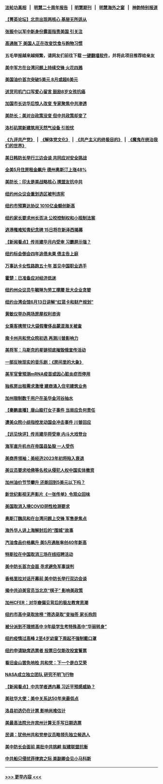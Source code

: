 #### [法轮功真相](https://github.com/gfw-breaker/truth/blob/master/README.md?t=0) &nbsp;&nbsp;|&nbsp;&nbsp; [明慧二十周年报告](https://github.com/gfw-breaker/mh-reports/blob/master/README.md?t=0) &nbsp;&nbsp;|&nbsp;&nbsp;[明慧期刊](https://github.com/gfw-breaker/mh-qikan) &nbsp;&nbsp;|&nbsp;&nbsp; [明慧海外之窗](https://github.com/gfw-breaker/mh-news/blob/master/README.md?t=0) &nbsp;&nbsp;|&nbsp;&nbsp; [神韵特别报道](https://github.com/gfw-breaker/mh-news/blob/master/shenyun.md?t=0)
#### [【菁英论坛】北京出现两核心 基层无所适从](../pages/nsc412/n13757348.md?t=06120751) 
#### [张振中以军中新身份露面指责美国 引关注](../pages/nsc412/n13757337.md?t=06120751) 
#### [高通胀下 美国人正在改变饮食与购物习惯](../pages/nsc412/n13757285.md?t=06120751) 
#### 五毛举报越来越频繁，请网友们前往下载 [一键翻墙软件](https://github.com/gfw-breaker/ssr-accounts)，并将此项目推荐给亲友
#### [美中军方在台湾问题上持续交锋 火花四溅](../pages/nsc412/n13757334.md?t=06120751) 
#### [美国油价首次突破5美元 8月或超6美元](../pages/nsc412/n13757282.md?t=06120751) 
#### [送货司机门口写爱心留言 鼓励8岁女孩抗癌](../pages/nsc412/n13756959.md?t=06120751) 
#### [加国市长访华后惊人改变 专家聚焦中共渗透](../pages/nsc412/n13757250.md?t=06120751) 
#### [美防长：美对台政策没变 但中共政策却变了](../pages/nsc412/n13757281.md?t=06120751) 
#### [洛杉矶禁新建筑用天然气设备 引担忧](../pages/nsc412/n13756969.md?t=06120751) 
#### [《九评共产党》](https://github.com/begood0513/9ping.md/blob/master/README.md) &nbsp;|&nbsp; [《解体党文化》](../../../../jtdwh.md/blob/master/README.md)  &nbsp;|&nbsp; [《共产主义的终极目的》](../../../../gczydzjmd.md/blob/master/README.md) &nbsp;|&nbsp; [《魔鬼在统治我们的世界》](../../../../mgztzwmdsj.md/blob/master/README.md) 
#### [美日韩防长举行三边会谈 共同应对安全挑战](../pages/nsc412/n13757125.md?t=06120751) 
#### [全美5月住房租金飙升 德州奥斯汀上涨48%](../pages/nsc412/n13756873.md?t=06120751) 
#### [美防长：印太是美战略核心 携盟友抗中共](../pages/nsc412/n13757037.md?t=06120751) 
#### [纽约州众议会重划选区被判违宪](../pages/nsc412/n13756995.md?t=06120751) 
#### [纽约市预算达协议 1010亿金额创新高](../pages/nsc412/n13756993.md?t=06120751) 
#### [纽约家长要求州长否决 公校控制权和小班制法案](../pages/nsc412/n13757014.md?t=06120751) 
#### [逃港罹难知青纪念碑 15日将在新泽西揭幕](../pages/nsc412/n13757028.md?t=06120751) 
#### [【新闻看点】传肖建华月内受审 习霸屏示强？](../pages/nsc412/n13756863.md?t=06120751) 
#### [纽约标会倒会四年追债未果 债主告上庭](../pages/nsc412/n13756991.md?t=06120751) 
#### [万事达卡女性路跑五十年 首见中国职业选手](../pages/nsc412/n13757019.md?t=06120751) 
#### [霍楚：已准备应对经济低迷](../pages/nsc412/n13757023.md?t=06120751) 
#### [纽约州众议员牛毓琳为劳工撑腰 批大企业贪婪](../pages/nsc412/n13757025.md?t=06120751) 
#### [纽约台湾会馆6月13日讲解“红蓝卡和财产规划”](../pages/nsc412/n13757031.md?t=06120751) 
#### [黄敏仪举办两场房屋权利咨询](../pages/nsc412/n13757032.md?t=06120751) 
#### [女乘客携带12大袋假奢侈品蒙混海关被查](../pages/nsc412/n13757034.md?t=06120751) 
#### [南卡州共和党众院初选 再测川普影响力](../pages/nsc412/n13756824.md?t=06120751) 
#### [美将军：马斯克的星链彻底摧毁俄宣传活动](../pages/nsc412/n13756893.md?t=06120751) 
#### [一部反映现实的音乐剧：《房间里的大象》](../pages/nsc412/n13756933.md?t=06120751) 
#### [美军官曾预测mRNA疫苗或因心脏炎症而停用](../pages/nsc412/n13756875.md?t=06120751) 
#### [独栋房出租需求激增 建商涌入住宅建筑业务](../pages/nsc412/n13756830.md?t=06120751) 
#### [加州限制数千用户在圣华金河谷抽水](../pages/nsc412/n13756872.md?t=06120751) 
#### [【秦鹏直播】唐山殴打女子事件 当局应负何责任](../pages/nsc412/n13756831.md?t=06120751) 
#### [遭美众院小组指控发动国会冲击事件 川普回应](../pages/nsc412/n13756742.md?t=06120751) 
#### [【远见快评】传肖建华将受审 内斗大戏登台](../pages/nsc412/n13756829.md?t=06120751) 
#### [海军直升机也在帝国县坠毁 一人受伤](../pages/nsc412/n13756848.md?t=06120751) 
#### [美商界领袖：美经济2023年初将陷入衰退](../pages/nsc412/n13756828.md?t=06120751) 
#### [美议员要求哈佛等名校从侵犯人权中国实体撤资](../pages/nsc412/n13756730.md?t=06120751) 
#### [加州油价节节攀升 还能回到5美元以下吗？](../pages/nsc412/n13756819.md?t=06120751) 
#### [新世纪影视无声影片《一张传单》令观众回味](../pages/nsc412/n13756804.md?t=06120751) 
#### [美国取消入境COVID阴性检测要求](../pages/nsc412/n13756761.md?t=06120751) 
#### [奥斯汀魏凤和在台湾问题上交锋 军售是焦点](../pages/nsc412/n13756729.md?t=06120751) 
#### [海外华人讲上海解封后的“围城”故事](../pages/nsc412/n13755257.md?t=06120751) 
#### [汽油食品价格飙升 美5月通胀率创40年新高](../pages/nsc412/n13756708.md?t=06120751) 
#### [特斯拉在中国取消三场在线招聘活动](../pages/nsc412/n13756628.md?t=06120751) 
#### [美中防长首次会面 寻求避免军事误判](../pages/nsc412/n13756558.md?t=06120751) 
#### [香格里拉对话开幕前 美中防长举行双边会谈](../pages/nsc412/n13756513.md?t=06120751) 
#### [揭中共迫美官员当北京“棋子” 影响美政策](../pages/nsc412/n13756162.md?t=06120751) 
#### [加州CFER：对华裔偏见背后的极左教育思潮](../pages/nsc412/n13756397.md?t=06120751) 
#### [纽约市高中录取放榜 “筛选录取”变抽签 家长抱怨](../pages/nsc412/n13756284.md?t=06120751) 
#### [被分派到不理想高中 9年级学生考特殊高中“华丽转身”](../pages/nsc412/n13756282.md?t=06120751) 
#### [纽约疫情过高峰 2至4岁幼童下周起不强制戴口罩](../pages/nsc412/n13756289.md?t=06120751) 
#### [纽约申请缺席选票者 投票日仅能改投宣誓票](../pages/nsc412/n13756298.md?t=06120751) 
#### [看旧金山罢免地检 共和党：下一个是白艾荣](../pages/nsc412/n13756296.md?t=06120751) 
#### [NASA成立独立团队 研究不明飞行物](../pages/nsc412/n13756316.md?t=06120751) 
#### [【新闻看点】中共学者透内幕 习近平预感威胁？](../pages/nsc412/n13755958.md?t=06120751) 
#### [美驻华大使：美中关系达50年来最低点](../pages/nsc412/n13756184.md?t=06120751) 
#### [洛县初选仍在计票 影响尚难估计](../pages/nsc412/n13756209.md?t=06120751) 
#### [美最高法院允许宾州计算无手写日期选票](../pages/nsc412/n13756225.md?t=06120751) 
#### [民调：犹他州共和党参议员略领先独立候选人](../pages/nsc412/n13756103.md?t=06120751) 
#### [美中防长会面前 美批中共挑衅 拟建联盟抗衡](../pages/nsc412/n13755925.md?t=06120751) 
#### [中共船只侵扰菲律宾之际 美副卿会见小马科斯](../pages/nsc412/n13755986.md?t=06120751) 

----
#### [ >>> 更早内容 <<< ](../indexes/nsc412-earlier.md)

